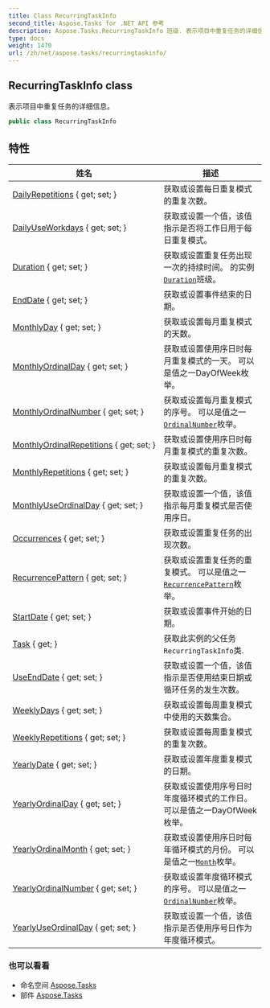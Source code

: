 ```yaml
---
title: Class RecurringTaskInfo
second_title: Aspose.Tasks for .NET API 参考
description: Aspose.Tasks.RecurringTaskInfo 班级. 表示项目中重复任务的详细信息
type: docs
weight: 1470
url: /zh/net/aspose.tasks/recurringtaskinfo/
---
```

## RecurringTaskInfo class

表示项目中重复任务的详细信息。

```csharp
public class RecurringTaskInfo
```

## 特性

| 姓名 | 描述 |
| --- | --- |
| [DailyRepetitions](../../aspose.tasks/recurringtaskinfo/dailyrepetitions/) { get; set; } | 获取或设置每日重复模式的重复次数。 |
| [DailyUseWorkdays](../../aspose.tasks/recurringtaskinfo/dailyuseworkdays/) { get; set; } | 获取或设置一个值，该值指示是否将工作日用于每日重复模式。 |
| [Duration](../../aspose.tasks/recurringtaskinfo/duration/) { get; set; } | 获取或设置重复任务出现一次的持续时间。 的实例[`Duration`](./duration/)班级。 |
| [EndDate](../../aspose.tasks/recurringtaskinfo/enddate/) { get; set; } | 获取或设置事件结束的日期。 |
| [MonthlyDay](../../aspose.tasks/recurringtaskinfo/monthlyday/) { get; set; } | 获取或设置每月重复模式的天数。 |
| [MonthlyOrdinalDay](../../aspose.tasks/recurringtaskinfo/monthlyordinalday/) { get; set; } | 获取或设置使用序日时每月重复模式的一天。 可以是值之一DayOfWeek枚举。 |
| [MonthlyOrdinalNumber](../../aspose.tasks/recurringtaskinfo/monthlyordinalnumber/) { get; set; } | 获取或设置每月重复模式的序号。 可以是值之一[`OrdinalNumber`](../ordinalnumber/)枚举。 |
| [MonthlyOrdinalRepetitions](../../aspose.tasks/recurringtaskinfo/monthlyordinalrepetitions/) { get; set; } | 获取或设置使用序日时每月重复模式的重复次数。 |
| [MonthlyRepetitions](../../aspose.tasks/recurringtaskinfo/monthlyrepetitions/) { get; set; } | 获取或设置每月重复模式的重复次数。 |
| [MonthlyUseOrdinalDay](../../aspose.tasks/recurringtaskinfo/monthlyuseordinalday/) { get; set; } | 获取或设置一个值，该值指示每月重复模式是否使用序日。 |
| [Occurrences](../../aspose.tasks/recurringtaskinfo/occurrences/) { get; set; } | 获取或设置重复任务的出现次数。 |
| [RecurrencePattern](../../aspose.tasks/recurringtaskinfo/recurrencepattern/) { get; set; } | 获取或设置重复任务的重复模式。 可以是值之一[`RecurrencePattern`](./recurrencepattern/)枚举。 |
| [StartDate](../../aspose.tasks/recurringtaskinfo/startdate/) { get; set; } | 获取或设置事件开始的日期。 |
| [Task](../../aspose.tasks/recurringtaskinfo/task/) { get; } | 获取此实例的父任务`RecurringTaskInfo`类. |
| [UseEndDate](../../aspose.tasks/recurringtaskinfo/useenddate/) { get; set; } | 获取或设置一个值，该值指示是否使用结束日期或循环任务的发生次数。 |
| [WeeklyDays](../../aspose.tasks/recurringtaskinfo/weeklydays/) { get; set; } | 获取或设置每周重复模式中使用的天数集合。 |
| [WeeklyRepetitions](../../aspose.tasks/recurringtaskinfo/weeklyrepetitions/) { get; set; } | 获取或设置每周重复模式的重复次数。 |
| [YearlyDate](../../aspose.tasks/recurringtaskinfo/yearlydate/) { get; set; } | 获取或设置年度重复模式的日期。 |
| [YearlyOrdinalDay](../../aspose.tasks/recurringtaskinfo/yearlyordinalday/) { get; set; } | 获取或设置使用序号日时年度循环模式的工作日。 可以是值之一DayOfWeek枚举。 |
| [YearlyOrdinalMonth](../../aspose.tasks/recurringtaskinfo/yearlyordinalmonth/) { get; set; } | 获取或设置使用序日时每年循环模式的月份。 可以是值之一[`Month`](../month/)枚举。 |
| [YearlyOrdinalNumber](../../aspose.tasks/recurringtaskinfo/yearlyordinalnumber/) { get; set; } | 获取或设置年度循环模式的序号。 可以是值之一[`OrdinalNumber`](../ordinalnumber/)枚举。 |
| [YearlyUseOrdinalDay](../../aspose.tasks/recurringtaskinfo/yearlyuseordinalday/) { get; set; } | 获取或设置一个值，该值指示是否使用序号日作为年度循环模式。 |

### 也可以看看

* 命名空间 [Aspose.Tasks](../../aspose.tasks/)
* 部件 [Aspose.Tasks](../../)


